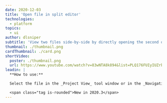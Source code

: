 ```yaml
---
date: 2020-12-03
title: 'Open file in split editor'
technologies:
  - platform
topics:
  - ui
author: dlsniper
subtitle: 'View two files side-by-side by directly opening the second one in a split-editor mode'
thumbnail: ./thumbnail.png
cardThumbnail: ./card.png
shortVideo:
  poster: ./thumbnail.png
  url: https://www.youtube.com/watch?v=83wNTA8k894&list=PLQ176FUIyIUZrbrlz4AY1V8VzBJKZyVlW&index=74
leadin: |
  **How to use:**

  Select the file in the _Project View_ tool window or in the _Navigation Bar_ and use _Shift + Enter on Windows/Linux_ or _⇧ + Enter on macOS_ to open the file in a split editor view.

  <span class="tag is-rounded">New in 2020.3</span>
---
```


